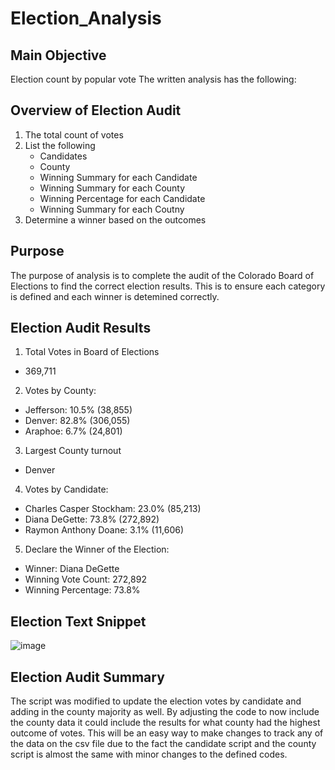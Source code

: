 # Election_Analysis
## Main Objective
Election count by popular vote
The written analysis has the following:

## Overview of Election Audit
1. The total count of votes
2. List the following
    - Candidates
    - County
    - Winning Summary for each Candidate
    - Winning Summary for each County
    - Winning Percentage for each Candidate
    - Winning Summary for each Coutny
3. Determine a winner based on the outcomes

## Purpose
The purpose of analysis is to complete the audit of the Colorado Board of Elections to find the correct election results. This is to ensure each category is defined and each winner is detemined correctly. 

## Election Audit Results
1. Total Votes in Board of Elections
- 369,711

2. Votes by County:

- Jefferson: 10.5% (38,855)
- Denver: 82.8% (306,055)
- Araphoe: 6.7% (24,801)

3. Largest County turnout 
- Denver

4. Votes by Candidate:

- Charles Casper Stockham: 23.0% (85,213)
- Diana DeGette: 73.8% (272,892)
- Raymon Anthony Doane: 3.1% (11,606)

5. Declare the Winner of the Election:

- Winner: Diana DeGette
- Winning Vote Count: 272,892
- Winning Percentage: 73.8%

## Election Text Snippet
![image](https://user-images.githubusercontent.com/98365309/160291186-dc79ddb8-08ee-437f-8114-5790cb98862c.png)

## Election Audit Summary
The script was modified to update the election votes by candidate and adding in the county majority as well. By adjusting the code to 
now include the county data it could include the results for what county had the highest outcome of votes. This will be an easy way to make changes to track any of the data on the csv file due to the fact the candidate script and the county script is almost the same with
minor changes to the defined codes.
